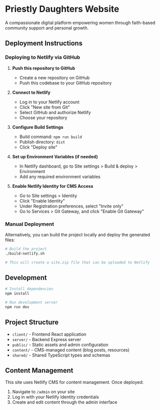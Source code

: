 # Priestly Daughters Website

A compassionate digital platform empowering women through faith-based community support and personal growth.

## Deployment Instructions

### Deploying to Netlify via GitHub

1. **Push this repository to GitHub**
   - Create a new repository on GitHub
   - Push this codebase to your GitHub repository

2. **Connect to Netlify**
   - Log in to your Netlify account
   - Click "New site from Git"
   - Select GitHub and authorize Netlify
   - Choose your repository

3. **Configure Build Settings**
   - Build command: `npm run build`
   - Publish directory: `dist`
   - Click "Deploy site"

4. **Set up Environment Variables (if needed)**
   - In Netlify dashboard, go to Site settings > Build & deploy > Environment
   - Add any required environment variables

5. **Enable Netlify Identity for CMS Access**
   - Go to Site settings > Identity
   - Click "Enable Identity"
   - Under Registration preferences, select "Invite only"
   - Go to Services > Git Gateway, and click "Enable Git Gateway"

### Manual Deployment

Alternatively, you can build the project locally and deploy the generated files:

```bash
# Build the project
./build-netlify.sh

# This will create a site.zip file that can be uploaded to Netlify
```

## Development

```bash
# Install dependencies
npm install

# Run development server
npm run dev
```

## Project Structure

- `client/` - Frontend React application
- `server/` - Backend Express server
- `public/` - Static assets and admin configuration
- `content/` - CMS-managed content (blog posts, resources)
- `shared/` - Shared TypeScript types and schemas

## Content Management

This site uses Netlify CMS for content management. Once deployed:

1. Navigate to `/admin` on your site
2. Log in with your Netlify Identity credentials
3. Create and edit content through the admin interface